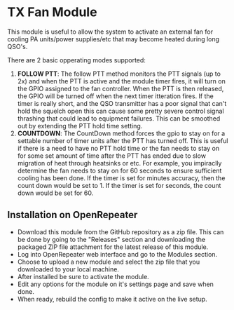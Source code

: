 # TX Fan Module
This module is useful to allow the system to activate an external fan for cooling PA units/power supplies/etc that may become heated during long QSO's. 

There are 2 basic opperating modes supported:

1. **FOLLOW PTT**: The follow PTT method monitors the PTT signals (up to 2x) and when the PTT is active and the module timer fires, it will turn on the GPIO assigned to the fan controller.  When the PTT is then released, the GPIO will be turned off when the next timer itteration fires.  If the timer is really short, and the QSO transmitter has a poor signal that can't hold the squelch open this can cause some pretty severe control signal thrashing that could lead to equipment failures.  This can be smoothed out by extending the PTT hold time setting.
2. **COUNTDOWN**: The CountDown method forces the gpio to stay on for a settable number of timer units after the PTT has turned off.  This is useful if there is a need to have no PTT hold time or the fan needs to stay on for some set amount of time after the PTT has ended due to slow migration of heat through heatsinks or etc.  For example, you impiraclly determine the fan needs to stay on for 60 seconds to ensure sufficient cooling has been done.  If the timer is set for minutes accuracy, then the count down would be set to 1.  If the timer is set for seconds, the count down would be set for 60.

## Installation on OpenRepeater
* Download this module from the GitHub repository as a zip file. This can be done by going to the "Releases" section and downloading the packaged ZIP file attachment for the latest release of this module.
* Log into OpenRepeater web interface and go to the Modules section.
* Choose to upload a new module and select the zip file that you downloaded to your local machine. 
* After installed be sure to activate the module. 
* Edit any options for the module on it's settings page and save when done. 
* When ready, rebuild the config to make it active on the live setup. 
